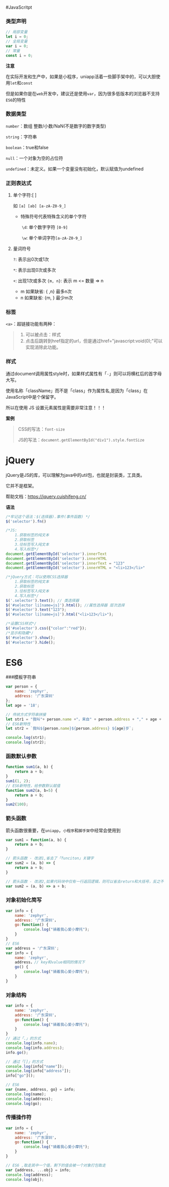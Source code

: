 #JavaScritpt

### 类型声明

```javascript
// 局部变量
let i = 0;
// 全局变量
var i = 0;
// 常量
const i = 0;
```

**注意**

在实际开发和生产中，如果是小程序，uniapp活着一些脚手架中的，可以大胆使用`let`和`const`

但是如果你是在`web`开发中，建议还是使用`var`，因为很多低版本的浏览器不支持`ES6`的特性

### 数据类型

`number`：数组	整数/小数/NaN(不是数字的数字类型)

`string`：字符串

`boolean`：true和false

`null`：一个对象为空的占位符

`undefined`：未定义。如果一个变量没有初始化，默认赋值为undefined

### 正则表达式

1. 单个字符:[ ]

   如 `[a] [ab] [a-zA-Z0-9_]`

   * 特殊符号代表特殊含义的单个字符

     ​	`\d`: 单个数字字符 `[0-9]`

     ​	`\w`: 单个单词字符`[a-zA-Z0-9_]`

2. 量词符号

   `?`: 表示出0次或1次

   `*`: 表示出现0次或多次

   `+`: 出现1次或多次
   `{m, n}`: 表示 m <= 数量 => n

   * m 如果缺省:  { ,n} 最多n次
   * n 如果缺省: {m, } 最少m次

### 标签

`<a>`：超链接功能有两种：

>1. 可以被点击：样式
>2. 点击后跳转到href指定的url，但是通过href="javascript:void(0);"可以实现消除此功能。

### 样式

通过document调用属性style时，如果样式属性有「`-`」则可以将横杠后的首字母大写。

使用名称「className」而不是「class」作为属性名,是因为「class」在JavaScript中是个保留字。

所以在使用 JS 设置元素属性是需要非常注意！！！

**案例**

> CSS的写法：`font-size`
>
> JS的写法：`document.getElementById("div1").style.fontSize`



# jQuery

jQuery是JS的库，可以理解为java中的util包，也就是封装类，工具类。

它并不是框架。

帮助文档：https://jquery.cuishifeng.cn/

**语法**

```javascript
/*牢记这个语法：$(选择器).事件(事件函数) */
$('selector').fn()

/*JS: 
	1.获取标签的纯文本
	2.获取标签
	3.往标签写入纯文本
	4.写入标签*/
document.getElementById('selector').innerText
document.getElementById('selector').innerHTML
document.getElementById('selector').innerText = "123"
document.getElementById('selector').innerHTML = "<li>123</li>"

/*jQuery方式：可以使用CSS选择器
	1.获取标签的纯文本
	2.获取标签
	3.往标签写入纯文本
	4.写入标签*/
$('.selector').text(); // 类选择器
$('#selector li[name=js]').html(); //属性选择器 层次选择
$('#selector').text("123");
$('#selector li[name=js]').html("<li>123</li>");

/*设置CSS样式*/
$('#selector').css({"color":"red"});
/*显示和隐藏*/
$('#selector').show();
$('#selector').hide();
```



# ES6

###模板字符串

```javascript
var person = {
    name: 'zephyr',
    address: '广东深圳'
};
let age = '18';

// 传统方式字符串拼接
let str1 = "我叫"+ person.name +"，来自" + person.address + "," + age + "岁";
// ES6新特性
let str2 = `我叫${person.name}${person.address} ${age}岁`;

console.log(str1);
console.log(str2);
```

### 函数默认参数

```javascript
function sum1(a, b) {
    return a + b;
}
sum1(1, 2);
// ES6新特性，给参数默认赋值
function sum2(a, b=5) {
    return a + b;
}
sum2(100);
```

### 箭头函数

箭头函数很重要，在`uniapp`，`小程序`和`脚手架`中经常会使用到

```javascript
var sum1 = function(a, b) {
    return a + b;
}

// 箭头函数 - 改进1,省去了「funciton」关键字
var sum2 = (a, b) => {
    return a + b;
}

// 箭头函数 - 改进2,如果代码块中仅有一行返回逻辑，则可以省去return和大括号，反之不能省去！
var sum2 = (a, b) => a + b;
```

### 对象初始化简写

```javascript
var info = {
    name: 'zephyr',
    address: '广东深圳'，
    go:function() {
        console.log("骑着我心爱小摩托");
    }
}
// ES6
var address = '广东深圳';
var info = {
    name: 'zephyr',
    address，// key和value相同的情况下
    go() {
        console.log("骑着我心爱小摩托");
    }
}
```

### 对象结构

```javascript
var info = {
    name: 'zephyr',
    address: '广东深圳'，
    go:function() {
        console.log("骑着我心爱小摩托");
    }
}
// 通过「.」的方式
console.log(info.name);
console.log(info.address);
info.go();

// 通过「[]」的方式
console.log(info["name"]);
console.log(info["address"]);
info["go"]();

// ES6
var {name, address, go} = info;
console.log(name);
console.log(address);
console.log(go);
```

### 传播操作符

```javascript
var info = {
    name: 'zephyr',
    address: '广东深圳'，
    go:function() {
        console.log("骑着我心爱小摩托");
    }
}

// ES6 ,取走其中一个值，剩下的值会被一个对象打包取走
var {address, ...obj} = info;
console.log(address);
console.log(obj);
```

